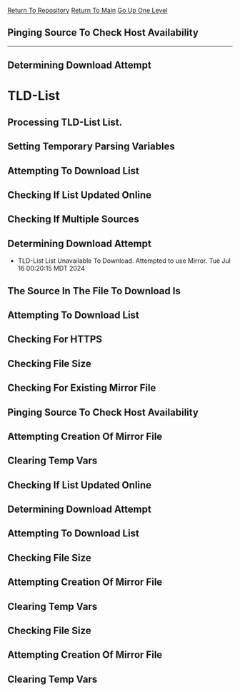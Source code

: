 [Return To Repository](https://github.com/DigitalWarrior/piholeparser/)
[Return To Main](https://github.com/DigitalWarrior/piholeparser/blob/master/RecentRunLogs/Mainlog.md)
[Go Up One Level](https://github.com/DigitalWarrior/piholeparser/blob/master/RecentRunLogs/TopLevelScripts/15-Processing-Top-Level-Domains.md)
## Pinging Source To Check Host Availability
____________________________________
## Determining Download Attempt
# TLD-List
## Processing TLD-List List.
## Setting Temporary Parsing Variables
## Attempting To Download List
## Checking If List Updated Online
## Checking If Multiple Sources
## Determining Download Attempt
* TLD-List List Unavailable To Download. Attempted to use Mirror. Tue Jul 16 00:20:15 MDT 2024
## The Source In The File To Download Is
## Attempting To Download List
## Checking For HTTPS
## Checking File Size
## Checking For Existing Mirror File
## Pinging Source To Check Host Availability
## Attempting Creation Of Mirror File
## Clearing Temp Vars
## Checking If List Updated Online
## Determining Download Attempt
## Attempting To Download List
## Checking File Size
## Attempting Creation Of Mirror File
## Clearing Temp Vars
## Checking File Size
## Attempting Creation Of Mirror File
## Clearing Temp Vars
